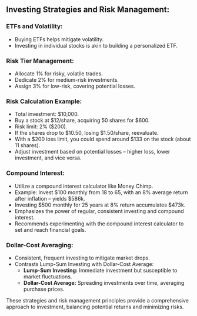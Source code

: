 ## Investing Strategies and Risk Management:

### ETFs and Volatility:
- Buying ETFs helps mitigate volatility.
- Investing in individual stocks is akin to building a personalized ETF.

### Risk Tier Management:
- Allocate 1% for risky, volatile trades.
- Dedicate 2% for medium-risk investments.
- Assign 3% for low-risk, covering potential losses.

### Risk Calculation Example:
- Total investment: $10,000.
- Buy a stock at $12/share, acquiring 50 shares for $600.
- Risk limit: 2% ($200).
- If the shares drop to $10.50, losing $1.50/share, reevaluate.
- With a $200 loss limit, you could spend around $133 on the stock (about 11 shares).
- Adjust investment based on potential losses – higher loss, lower investment, and vice versa.

### Compound Interest:
- Utilize a compound interest calculator like Money Chimp.
- Example: Invest $100 monthly from 18 to 65, with an 8% average return after inflation – yields $586k.
- Investing $500 monthly for 25 years at 8% return accumulates $473k.
- Emphasizes the power of regular, consistent investing and compound interest.
- Recommends experimenting with the compound interest calculator to set and reach financial goals.

### Dollar-Cost Averaging:
- Consistent, frequent investing to mitigate market drops.
- Contrasts Lump-Sum Investing with Dollar-Cost Average:
  - **Lump-Sum Investing:** Immediate investment but susceptible to market fluctuations.
  - **Dollar-Cost Average:** Spreading investments over time, averaging purchase prices.

These strategies and risk management principles provide a comprehensive approach to investment, balancing potential returns and minimizing risks.